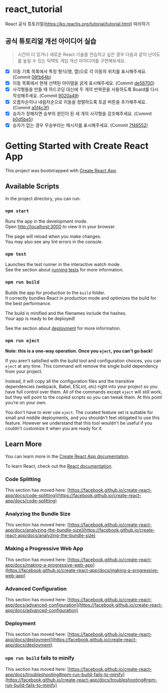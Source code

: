 # react_tutorial

React 공식 튜토리얼(<https://ko.reactjs.org/tutorial/tutorial.html>) 따라하기

## 공식 튜토리얼 개선 아이디어 실습

> 시간이 더 있거나 새로운 React 기술을 연습하고 싶은 경우
  다음과 같이 난이도를 높일 수 있는 틱택토 게임 개선 아이디어를 구현해보세요.

- [x] 이동 기록 목록에서 특정 형식(행, 열)으로 각 이동의 위치를 표시해주세요. (Commit [08fb64b](https://github.com/seungwubaek/react_tutorial/commit/08fb64b97118e26a321e05339bf82d65bcf745fb))
- [x] 이동 목록에서 현재 선택된 아이템을 굵게 표시해주세요. (Commit [de56700](https://github.com/seungwubaek/react_tutorial/commit/de567009339241c1d0c97472158afad81491be27))
- [x] 사각형들을 만들 때 하드코딩 대신에 두 개의 반복문을 사용하도록 Board를 다시 작성해주세요. (Commit [9020a49](https://github.com/seungwubaek/react_tutorial/commit/9020a492eae748fe4154cc12743bcb708265682e))
- [x] 오름차순이나 내림차순으로 이동을 정렬하도록 토글 버튼을 추가해주세요. (Commit [a5f4c3f](https://github.com/seungwubaek/react_tutorial/commit/a5f4c3f96830cadcbc1ea403db7f8f52506d86ca))
- [x] 승자가 정해지면 승부의 원인이 된 세 개의 사각형을 강조해주세요. (Commit [b0d5be5](https://github.com/seungwubaek/react_tutorial/commit/b0d5be53fa14e505b4fa83c97850f5adf2e60f1e))
- [x] 승자가 없는 경우 무승부라는 메시지를 표시해주세요. (Commit [7f48552](https://github.com/seungwubaek/react_tutorial/commit/7f48552d17be97c3c745020ff50636457bca5737))

# Getting Started with Create React App

This project was bootstrapped with [Create React App](https://github.com/facebook/create-react-app).

## Available Scripts

In the project directory, you can run:

### `npm start`

Runs the app in the development mode.\
Open [http://localhost:3000](http://localhost:3000) to view it in your browser.

The page will reload when you make changes.\
You may also see any lint errors in the console.

### `npm test`

Launches the test runner in the interactive watch mode.\
See the section about [running tests](https://facebook.github.io/create-react-app/docs/running-tests) for more information.

### `npm run build`

Builds the app for production to the `build` folder.\
It correctly bundles React in production mode and optimizes the build for the best performance.

The build is minified and the filenames include the hashes.\
Your app is ready to be deployed!

See the section about [deployment](https://facebook.github.io/create-react-app/docs/deployment) for more information.

### `npm run eject`

**Note: this is a one-way operation. Once you `eject`, you can't go back!**

If you aren't satisfied with the build tool and configuration choices, you can `eject` at any time. This command will remove the single build dependency from your project.

Instead, it will copy all the configuration files and the transitive dependencies (webpack, Babel, ESLint, etc) right into your project so you have full control over them. All of the commands except `eject` will still work, but they will point to the copied scripts so you can tweak them. At this point you're on your own.

You don't have to ever use `eject`. The curated feature set is suitable for small and middle deployments, and you shouldn't feel obligated to use this feature. However we understand that this tool wouldn't be useful if you couldn't customize it when you are ready for it.

## Learn More

You can learn more in the [Create React App documentation](https://facebook.github.io/create-react-app/docs/getting-started).

To learn React, check out the [React documentation](https://reactjs.org/).

### Code Splitting

This section has moved here: [https://facebook.github.io/create-react-app/docs/code-splitting](https://facebook.github.io/create-react-app/docs/code-splitting)

### Analyzing the Bundle Size

This section has moved here: [https://facebook.github.io/create-react-app/docs/analyzing-the-bundle-size](https://facebook.github.io/create-react-app/docs/analyzing-the-bundle-size)

### Making a Progressive Web App

This section has moved here: [https://facebook.github.io/create-react-app/docs/making-a-progressive-web-app](https://facebook.github.io/create-react-app/docs/making-a-progressive-web-app)

### Advanced Configuration

This section has moved here: [https://facebook.github.io/create-react-app/docs/advanced-configuration](https://facebook.github.io/create-react-app/docs/advanced-configuration)

### Deployment

This section has moved here: [https://facebook.github.io/create-react-app/docs/deployment](https://facebook.github.io/create-react-app/docs/deployment)

### `npm run build` fails to minify

This section has moved here: [https://facebook.github.io/create-react-app/docs/troubleshooting#npm-run-build-fails-to-minify](https://facebook.github.io/create-react-app/docs/troubleshooting#npm-run-build-fails-to-minify)
